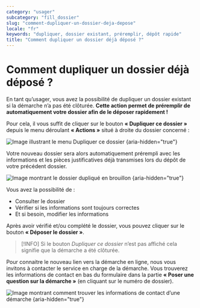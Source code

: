```yaml
---
category: "usager"
subcategory: "fill_dossier"
slug: "comment-dupliquer-un-dossier-deja-depose"
locale: "fr"
keywords: "dupliquer, dossier existant, préremplir, dépôt rapide"
title: "Comment dupliquer un dossier déjà déposé ?"
---
```


# Comment dupliquer un dossier déjà déposé ?

En tant qu’usager, vous avez la possibilité de dupliquer un dossier existant si la démarche n’a pas été clôturée. **Cette action permet de préremplir de automatiquement votre dossier afin de le déposer rapidement !**

Pour cela, il vous suffit de cliquer sur le bouton **« Dupliquer ce dossier »** depuis le menu déroulant **« Actions »** situé à droite du dossier concerné :

![Image illustrant le menu Dupliquer ce dossier {aria-hidden="true"}](faq/usager-dossier-actions-menu-clone.png)

Votre nouveau dossier sera alors automatiquement prérempli avec les informations et les pièces justificatives déjà transmises lors du dépôt de votre précédent dossier.

![Image montrant le dossier dupliqué en brouillon {aria-hidden="true"}](faq/usager-dossier-cloned-draft.png)

Vous avez la possibilité de :

- Consulter le dossier
- Vérifier si les informations sont toujours correctes
- Et si besoin, modifier les informations

Après avoir vérifié et/ou complété le dossier, vous pouvez cliquer sur le bouton **« Déposer le dossier »**.

> [!INFO]
> Si le bouton *Dupliquer ce dossier* n’est pas affiché cela signifie que la démarche a été clôturée.

Pour connaitre le nouveau lien vers la démarche en ligne, nous vous invitons à contacter le service en charge de la démarche. Vous trouverez les informations de contact en bas du formulaire dans la partie **« Poser une question sur la démarche »** (en cliquant sur le numéro de dossier).

![Image montrant comment trouver les informations de contact d’une démarche {aria-hidden="true"}](faq/usager-procedure-close-focus-contact.png)
